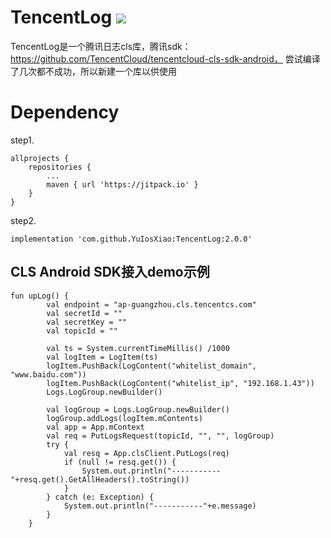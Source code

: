 # TencentLog [![](https://jitpack.io/v/vi1zen/VUpdateApp.svg)](https://jitpack.io/#YuIosXiao/TencentLog/2.0.0)

TencentLog是一个腾讯日志cls库，腾讯sdk：https://github.com/TencentCloud/tencentcloud-cls-sdk-android， 尝试编译了几次都不成功，所以新建一个库以供使用

# Dependency
step1.
```
allprojects {
    repositories {
        ...
        maven { url 'https://jitpack.io' }
    }
}
```
step2.
```
implementation 'com.github.YuIosXiao:TencentLog:2.0.0'
```
## CLS Android SDK接入demo示例

```
fun upLog() {
        val endpoint = "ap-guangzhou.cls.tencentcs.com"
        val secretId = ""
        val secretKey = ""
        val topicId = ""

        val ts = System.currentTimeMillis() /1000
        val logItem = LogItem(ts)
        logItem.PushBack(LogContent("whitelist_domain", "www.baidu.com"))
        logItem.PushBack(LogContent("whitelist_ip", "192.168.1.43"))
        Logs.LogGroup.newBuilder()

        val logGroup = Logs.LogGroup.newBuilder()
        logGroup.addLogs(logItem.mContents)
        val app = App.mContext
        val req = PutLogsRequest(topicId, "", "", logGroup)
        try {
            val resq = App.clsClient.PutLogs(req)
            if (null != resq.get()) {
                System.out.println("-----------"+resq.get().GetAllHeaders().toString())
            }
        } catch (e: Exception) {
            System.out.println("-----------"+e.message)
        }
    }
```
